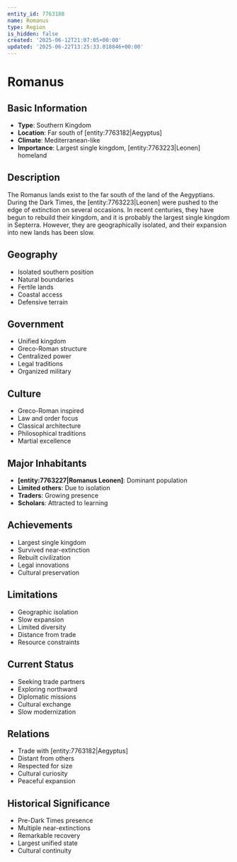 ```yaml
---
entity_id: 7763188
name: Romanus
type: Region
is_hidden: false
created: '2025-06-12T21:07:05+00:00'
updated: '2025-06-22T13:25:33.018846+00:00'
---
```


# Romanus

## Basic Information

- **Type**: Southern Kingdom
- **Location**: Far south of [entity:7763182|Aegyptus]
- **Climate**: Mediterranean-like
- **Importance**: Largest single kingdom, [entity:7763223|Leonen] homeland

## Description

The Romanus lands exist to the far south of the land of the Aegyptians. During the Dark Times, the [entity:7763223|Leonen] were pushed to the edge of extinction on several occasions. In recent centuries, they have begun to rebuild their kingdom, and it is probably the largest single kingdom in Septerra. However, they are geographically isolated, and their expansion into new lands has been slow.

## Geography

- Isolated southern position
- Natural boundaries
- Fertile lands
- Coastal access
- Defensive terrain

## Government

- Unified kingdom
- Greco-Roman structure
- Centralized power
- Legal traditions
- Organized military

## Culture

- Greco-Roman inspired
- Law and order focus
- Classical architecture
- Philosophical traditions
- Martial excellence

## Major Inhabitants

- **[entity:7763227|Romanus Leonen]**: Dominant population
- **Limited others**: Due to isolation
- **Traders**: Growing presence
- **Scholars**: Attracted to learning

## Achievements

- Largest single kingdom
- Survived near-extinction
- Rebuilt civilization
- Legal innovations
- Cultural preservation

## Limitations

- Geographic isolation
- Slow expansion
- Limited diversity
- Distance from trade
- Resource constraints

## Current Status

- Seeking trade partners
- Exploring northward
- Diplomatic missions
- Cultural exchange
- Slow modernization

## Relations

- Trade with [entity:7763182|Aegyptus]
- Distant from others
- Respected for size
- Cultural curiosity
- Peaceful expansion

## Historical Significance

- Pre-Dark Times presence
- Multiple near-extinctions
- Remarkable recovery
- Largest unified state
- Cultural continuity